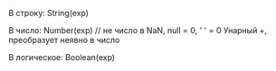 В строку: String(exp)

В число: Number(exp)      // не число в NaN, null = 0, ' ' = 0
	Унарный +, преобразует неявно в число
	

В логическое: Boolean(exp) 


